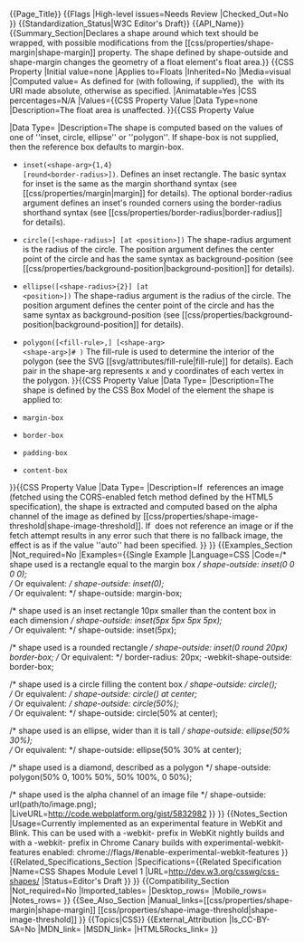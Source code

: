 {{Page_Title}}
{{Flags
|High-level issues=Needs Review
|Checked_Out=No
}}
{{Standardization_Status|W3C Editor's Draft}}
{{API_Name}}
{{Summary_Section|Declares a shape around which text should be wrapped, with possible modifications from the [[css/properties/shape-margin|shape-margin]] property. The shape defined by shape-outside and shape-margin changes the geometry of a float element's float area.}}
{{CSS Property
|Initial value=none
|Applies to=Floats
|Inherited=No
|Media=visual
|Computed value= As defined for <basic-shape> (with <shape-box> following, if supplied), the <image> with its URI made absolute, otherwise as specified.
|Animatable=Yes
|CSS percentages=N/A
|Values={{CSS Property Value
|Data Type=none
|Description=The float area is unaffected.
}}{{CSS Property Value

|Data Type=<basic-shape>
|Description=The shape is computed based on the values of one of ''inset, circle, ellipse'' or ''polygon''.  If shape-box is not supplied, then the reference box defaults to margin-box.

* <code>inset(&lt;shape-arg&gt;{1,4} [round&lt;border-radius&gt;])</code>. Defines an inset rectangle. The basic syntax for inset is the same as the margin shorthand syntax (see [[css/properties/margin|margin]] for details).  The optional border-radius argument  defines an inset's rounded corners using the border-radius shorthand syntax (see [[css/properties/border-radius|border-radius]] for details).

* <code>circle([&lt;shape-radius&gt;] [at &lt;position&gt;])</code> The shape-radius argument is the radius of the circle. The position argument defines the center point of the circle and has the same syntax as background-position (see [[css/properties/background-position|background-position]] for details).

* <code>ellipse([&lt;shape-radius&gt;{2}] [at &lt;position&gt;])</code> The shape-radius argument is the radius of the circle. The position argument defines the center point of the circle and has the same syntax as background-position (see [[css/properties/background-position|background-position]] for details).

* <code>polygon([&lt;fill-rule&gt;,] [&lt;shape-arg&gt; &lt;shape-arg&gt;]# )</code> The fill-rule is used to determine the interior of the polygon (see the SVG [[svg/attributes/fill-rule|fill-rule]] for details). Each pair in the shape-arg represents x and y coordinates of each vertex in the polygon.
}}{{CSS Property Value
|Data Type=<shape-box>
|Description=The shape is defined by the CSS Box Model of the element the shape is applied to:

* <code>margin-box</code>
* <code>border-box</code>
* <code>padding-box</code>
* <code>content-box</code>

}}{{CSS Property Value
|Data Type=<image>
|Description=If <image> references an image (fetched using the CORS-enabled fetch method defined by the HTML5 specification), the shape is extracted and computed based on the alpha channel of the image as defined by [[css/properties/shape-image-threshold|shape-image-threshold]]. If <image> does not reference an image or if the fetch attempt results in any error such that there is no fallback image, the effect is as if the value ''auto'' had been specified.
}}
}}
{{Examples_Section
|Not_required=No
|Examples={{Single Example
|Language=CSS
|Code=/* shape used is a rectangle equal to the margin box */
shape-outside: inset(0 0 0 0);   
/* Or equivalent: */ 
shape-outside: inset(0);            
/* Or equivalent: */
shape-outside: margin-box;

/* shape used is an inset rectangle 10px smaller than the content box in each dimension */
shape-outside: inset(5px 5px 5px 5px);    
/* Or equivalent: */
shape-outside: inset(5px);                         

/* shape used is a rounded rectangle */
shape-outside: inset(0 round 20px) border-box; 
/* Or equivalent: */
border-radius: 20px;
-webkit-shape-outside: border-box;

/* shape used is a circle filling the content box */
shape-outside:  circle();       
/* Or equivalent: */
shape-outside:  circle() at center;     
/* Or equivalent: */
shape-outside:  circle(50%);     
/* Or equivalent: */
shape-outside:  circle(50% at center);  

/* shape used is an ellipse, wider than it is tall */
shape-outside:  ellipse(50% 30%);        
/* Or equivalent: */
shape-outside:  ellipse(50% 30% at center);

/* shape used is a diamond, described as a polygon */
shape-outside: polygon(50% 0, 100% 50%, 50% 100%, 0 50%);

/* shape used is the alpha channel of an image file */
shape-outside: url(path/to/image.png);
|LiveURL=http://code.webplatform.org/gist/5832982
}}
}}
{{Notes_Section
|Usage=Currently implemented as an experimental feature in WebKit and Blink. This can be used with a -webkit- prefix in WebKit nightly builds and with a -webkit- prefix in Chrome Canary builds with experimental-webkit-features enabled: chrome://flags/#enable-experimental-webkit-features
}}
{{Related_Specifications_Section
|Specifications={{Related Specification
|Name=CSS Shapes Module Level 1
|URL=http://dev.w3.org/csswg/css-shapes/
|Status=Editor's Draft
}}
}}
{{Compatibility_Section
|Not_required=No
|Imported_tables=
|Desktop_rows=
|Mobile_rows=
|Notes_rows=
}}
{{See_Also_Section
|Manual_links=[[css/properties/shape-margin|shape-margin]]
[[css/properties/shape-image-threshold|shape-image-threshold]]
}}
{{Topics|CSS}}
{{External_Attribution
|Is_CC-BY-SA=No
|MDN_link=
|MSDN_link=
|HTML5Rocks_link=
}}